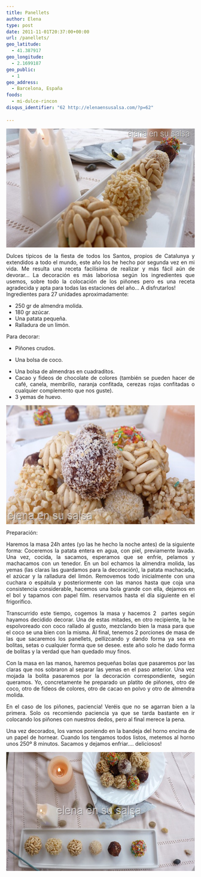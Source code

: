 ```yaml
---
title: Panellets
author: Elena
type: post
date: 2011-11-01T20:37:00+00:00
url: /panellets/
geo_latitude:
  - 41.387917
geo_longitude:
  - 2.1699187
geo_public:
  - 1
geo_address:
  - Barcelona, España
foods:
  - mi-dulce-rincon
disqus_identifier: "62 http://elenaensusalsa.com/?p=62"

---
```

[<img style="display: block; float: none; margin-left: auto; margin-right: auto; border-width: 0px;" title="P1050369" src="/2018/03/P1050369_thumb-25255B4-25255D.jpg" alt="P1050369" width="561" height="317" border="0" />][1]

<div align="justify">
  Dulces típicos de la fiesta de todos los Santos, propios de Catalunya y extendidos a todo el mundo, este año los he hecho por segunda vez en mi vida. Me resulta una receta facilísima de realizar y más fácil aún de devorar… La decoración es más laboriosa según los ingredientes que usemos, sobre todo la colocación de los piñones pero es una receta agradecida y apta para todas las estaciones del año… A disfrutarlos!
</div>

<div align="justify">
  Ingredientes para 27 unidades aproximadamente:
</div>

  * <div align="justify">
      250 gr de almendra molida.
    </div>

  * <div align="justify">
      180 gr azúcar.
    </div>

  * <div align="justify">
      Una patata pequeña.
    </div>

  * <div align="justify">
      Ralladura de un limón.
    </div>

<div align="justify">
  Para decorar:
</div>

  * <div align="justify">
      Piñones crudos.
    </div>

  * Una bolsa de coco.
  * <div align="justify">
      Una bolsa de almendras en cuadraditos.
    </div>

  * <div align="justify">
      Cacao y fideos de chocolate de colores (también se pueden hacer de café, canela, membrillo, naranja confitada, cerezas rojas confitadas o cualquier complemento que nos guste).
    </div>

  * <div align="justify">
      3 yemas de huevo.
    </div>

<div align="justify">
</div>

<div align="justify">
  <a href="/2018/03/P1050373_thumb-25255B6-25255D.jpg"><img style="display: block; float: none; margin-left: auto; margin-right: auto; border-width: 0px;" title="P1050373" src="/2018/03/P1050373_thumb-25255B6-25255D.jpg" alt="P1050373" width="561" height="317" border="0" /></a>
</div>

<div align="justify">
  <p>
    Preparación:
  </p>
  
  <p>
    Haremos la masa 24h antes (yo las he hecho la noche antes) de la siguiente forma: Coceremos la patata entera en agua, con piel, previamente lavada. Una vez, cocida, la sacamos, esperamos que se enfríe, pelamos y machacamos con un tenedor. En un bol echamos la almendra molida, las yemas (las claras las guardamos para la decoración), la patata machacada, el azúcar y la ralladura del limón. Removemos todo inicialmente con una cuchara o espátula y posteriormente con las manos hasta que coja una consistencia considerable, hacemos una bola grande con ella, dejamos en el bol y tapamos con papel film. reservamos hasta el día siguiente en el frigorífico.
  </p>
</div>

<div align="justify">
  <p>
    Transcurrido este tiempo, cogemos la masa y hacemos 2  partes según hayamos decidido decorar. Una de estas mitades, en otro recipiente, la he espolvoreado con coco rallado al gusto, mezclando bien la masa para que el coco se una bien con la misma. Al final, tenemos 2 porciones de masa de las que sacaremos los panellets, pellizcando y dando forma ya sea en bolitas, setas o cualquier forma que se desee. este año solo he dado forma de bolitas y la verdad que han quedado muy finos.
  </p>
</div>

<div align="justify">
  Con la masa en las manos, haremos pequeñas bolas que pasaremos por las claras que nos sobraron al separar las yemas en el paso anterior. Una vez mojada la bolita pasaremos por la decoración correspondiente, según queramos. Yo, concretamente he preparado un platito de piñones, otro de coco, otro de fideos de colores, otro de cacao en polvo y otro de almendra molida.
</div>

<div align="justify">
  <p>
    En el caso de los piñones, paciencia! Veréis que no se agarran bien a la primera. Solo os recomiendo paciencia ya que se tarda bastante en ir colocando los piñones con nuestros dedos, pero al final merece la pena.
  </p>
</div>

<div align="justify">
  <p>
    Una vez decorados, los vamos poniendo en la bandeja del horno encima de un papel de hornear. Cuando los tengamos todos listos, metemos al horno unos 250º 8 minutos. Sacamos y dejamos enfriar…. deliciosos!
  </p>
</div>

<div align="justify">
  <a href="/2018/03/P1050372_thumb-25255B16-25255D.jpg"><img style="display: block; float: none; margin-left: auto; margin-right: auto; border-width: 0px;" title="P1050372" src="/2018/03/P1050372_thumb-25255B16-25255D.jpg" alt="P1050372" width="561" height="317" border="0" /></a>
</div>

 [1]: /2018/03/P1050369_thumb-25255B4-25255D.jpg
